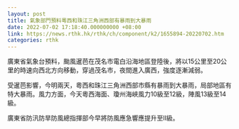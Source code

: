```yaml
---
layout: post
title: 氣象部門預料粵西和珠江三角洲西部有暴雨到大暴雨
date: 2022-07-02 17:18:40.000000000 +08:00
link: https://news.rthk.hk/rthk/ch/component/k2/1655894-20220702.htm
categories: rthk
---
```


廣東省氣象台預料，颱風暹芭在茂名市電白沿海地區登陸後，將以15公里至20公里的時速向西北方向移動，穿過茂名市，夜間進入廣西，強度逐漸減弱。

受暹芭影響，今明兩天，粵西和珠江三角洲西部市縣有暴雨到大暴雨，局部地區有特大暴雨。風力方面，今天粵西海面、瓊州海峽風力10級至12級，陣風13級至14級。

廣東省防汛防旱防風總指揮部今早將防風應急響應提升至Ⅱ級。
